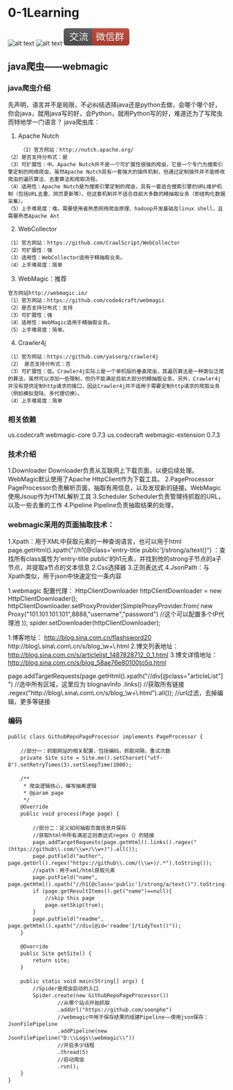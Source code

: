 # 0-1Learning

![alt text](../../static/common/svg/luoxiaosheng.svg "公众号")
![alt text](../../static/common/svg/luoxiaosheng_learning.svg "学习")
![alt text](../../static/common/svg/luoxiaosheng_wechat.svg "微信")


## java爬虫——webmagic

### java爬虫介绍
先声明，语言并不是局限，不必纠结选择java还是python去做，会哪个哪个好，你会java，就用java写的好，会Python，就用Python写的好，难道还为了写爬虫而特地学一门语言？
java爬虫库：
1. Apache Nutch
```
    （1）官方网站：http://nutch.apache.org/
（2）是否支持分布式：是
（3）可扩展性：中。Apache Nutch并不是一个可扩展性很强的爬虫，它是一个专门为搜索引擎定制的网络爬虫，虽然Apache Nutch具有一套强大的插件机制，但通过定制插件并不能修改爬虫的遍历算法、去重算法和爬取流程。
（4）适用性：Apache Nutch是为搜索引擎定制的爬虫，具有一套适合搜索引擎的URL维护机制（包括URL去重、网页更新等），但这套机制并不适合目前大多数的精抽取业务（即结构化数据采集）。
（5）上手难易度：难。需要使用者熟悉网络爬虫原理、hadoop开发基础及linux shell，且需要熟悉Apache Ant
```
2. WebCollector
```
（1）官方网站：https://github.com/CrawlScript/WebCollector
（2）可扩展性：强
（3）适用性：WebCollector适用于精抽取业务。
（4）上手难易度：简单
```
3. WebMagic：推荐
```
官方网站http://webmagic.io/
（1）官方网站：https://github.com/code4craft/webmagic
（2）是否支持分布式：支持
（3）可扩展性：强
（4）适用性：WebMagic适用于精抽取业务。
（5）上手难易度：简单。
```
4. Crawler4j
```
（1）官方网站：https://github.com/yasserg/crawler4j
（2） 是否支持分布式：否
（3）可扩展性：低。Crawler4j实际上是一个单机版的垂直爬虫，其遍历算法是一种类似泛爬的算法，虽然可以添加一些限制，但仍不能满足目前大部分的精抽取业务。另外，Crawler4j并没有提供定制http请求的接口，因此Crawler4j并不适用于需要定制http请求的爬取业务（例如模拟登陆、多代理切换）。
（4）上手难易度：简单
```

### 相关依赖
<dependency>
    <groupId>us.codecraft</groupId>
    <artifactId>webmagic-core</artifactId>
    <version>0.7.3</version>
</dependency>
<dependency>
    <groupId>us.codecraft</groupId>
    <artifactId>webmagic-extension</artifactId>
    <version>0.7.3</version>
</dependency>

### 技术介绍
1.Downloader
Downloader负责从互联网上下载页面，以便后续处理。WebMagic默认使用了Apache HttpClient作为下载工具。
2.PageProcessor
PageProcessor负责解析页面，抽取有用信息，以及发现新的链接。WebMagic使用Jsoup作为HTML解析工具
3.Scheduler
Scheduler负责管理待抓取的URL，以及一些去重的工作
4.Pipeline
Pipeline负责抽取结果的处理，

### webmagic采用的页面抽取技术：
1.Xpath：用于XML中获取元素的一种查询语言，也可以用于html
 page.getHtml().xpath("//h1[@class='entry-title public']/strong/a/text()")
：查找所有class属性为'entry-title public'的h1元素，并找到他的strong子节点的a子节点，并提取a节点的文本信息
2.Css选择器
3.正则表达式
4.JsonPath：与Xpath类似，用于json中快速定位一条内容



1.webmagic
配置代理：
  HttpClientDownloader httpClientDownloader = new HttpClientDownloader();
    httpClientDownloader.setProxyProvider(SimpleProxyProvider.from(
new Proxy("101.101.101.101",8888,"username","password")	//这个可以配置多个IP代理池
));
    spider.setDownloader(httpClientDownloader);

1.博客地址：	http://blog.sina.com.cn/flashsword20	http://blog\\.sina\\.com\\.cn/s/blog_\\w+\\.html
2.博文列表地址：	http://blog.sina.com.cn/s/articlelist_1487828712_0_1.html
3.博文详情地址：	http://blog.sina.com.cn/s/blog_58ae76e80100to5q.html

page.addTargetRequests(page.getHtml().xpath("//div[@class=\"articleList\"]")	//选中所有区域，这里应为 blognavInfo
.links()	//获取所有链接
.regex("http://blog\\.sina\\.com\\.cn/s/blog_\\w+\\.html").all());	//url过滤，去掉编辑，更多等链接


### 编码
~~~~
public class GithubRepoPageProcessor implements PageProcessor {

    //部分一：抓取网站的相关配置，包括编码，抓取间隔，重试次数
    private Site site = Site.me().setCharset("utf-8").setRetryTimes(3).setSleepTime(1000);

    /**
     * 爬虫逻辑核心，编写抽离逻辑
     * @param page
     */
    @Override
    public void process(Page page) {

        //部分二：定义如何抽取页面信息并保存
        //获取html中所有满足正则表达式regex（）的链接
        page.addTargetRequests(page.getHtml().links().regex("(https://github\\.com/\\w+/\\w+)").all());
        page.putField("author", page.getUrl().regex("https://github\\.com/(\\w+)/.*").toString());
        //xpath：用于xml/html获取元素
        page.putField("name", page.getHtml().xpath("//h1[@class='public']/strong/a/text()").toString());
        if (page.getResultItems().get("name")==null){
            //skip this page
            page.setSkip(true);
        }
        page.putField("readme", page.getHtml().xpath("//div[@id='readme']/tidyText()"));
    }

    @Override
    public Site getSite() {
        return site;
    }

    public static void main(String[] args) {
        //Spider是爬虫启动的入口
        Spider.create(new GithubRepoPageProcessor())
                //从哪个站点开始抓取
                .addUrl("https://github.com/soonphe")
                //webmagic中用于保存结果的组建Pipeline——使用json保存：JsonFilePipeline
                .addPipeline(new JsonFilePipeline("D:\\Logs\\webmagic\\"))
                //开启多少线程
                .thread(5)
                //启动爬虫
                .run();
    }
}
~~~~